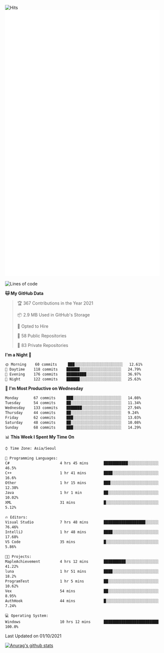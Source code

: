![Hits](https://hits.seeyoufarm.com/api/count/incr/badge.svg?url=https%3A%2F%2Fgithub.com%2Fkokose1234&count_bg=%2379C83D&title_bg=%23555555&icon=apple.svg&icon_color=%23E7E7E7&title=hits&edge_flat=false)
<br/>
![Metrics](https://github.com/kokose1234/kokose1234/blob/main/github-metrics.svg)

<!--START_SECTION:waka-->
![Lines of code](https://img.shields.io/badge/From%20Hello%20World%20I%27ve%20Written-11.9%20million%20lines%20of%20code-blue)

**🐱 My GitHub Data** 

> 🏆 367 Contributions in the Year 2021
 > 
> 📦 2.9 MB Used in GitHub's Storage 
 > 
> 💼 Opted to Hire
 > 
> 📜 58 Public Repositories 
 > 
> 🔑 83 Private Repositories  
 > 
**I'm a Night 🦉** 

```text
🌞 Morning    60 commits     ███░░░░░░░░░░░░░░░░░░░░░░   12.61% 
🌆 Daytime    118 commits    ██████░░░░░░░░░░░░░░░░░░░   24.79% 
🌃 Evening    176 commits    █████████░░░░░░░░░░░░░░░░   36.97% 
🌙 Night      122 commits    ██████░░░░░░░░░░░░░░░░░░░   25.63%

```
📅 **I'm Most Productive on Wednesday** 

```text
Monday       67 commits     ███░░░░░░░░░░░░░░░░░░░░░░   14.08% 
Tuesday      54 commits     ██░░░░░░░░░░░░░░░░░░░░░░░   11.34% 
Wednesday    133 commits    ███████░░░░░░░░░░░░░░░░░░   27.94% 
Thursday     44 commits     ██░░░░░░░░░░░░░░░░░░░░░░░   9.24% 
Friday       62 commits     ███░░░░░░░░░░░░░░░░░░░░░░   13.03% 
Saturday     48 commits     ██░░░░░░░░░░░░░░░░░░░░░░░   10.08% 
Sunday       68 commits     ███░░░░░░░░░░░░░░░░░░░░░░   14.29%

```


📊 **This Week I Spent My Time On** 

```text
⌚︎ Time Zone: Asia/Seoul

💬 Programming Languages: 
C#                       4 hrs 45 mins       ███████████░░░░░░░░░░░░░░   46.5% 
C++                      1 hr 41 mins        ████░░░░░░░░░░░░░░░░░░░░░   16.6% 
Other                    1 hr 15 mins        ███░░░░░░░░░░░░░░░░░░░░░░   12.38% 
Java                     1 hr 1 min          ██░░░░░░░░░░░░░░░░░░░░░░░   10.02% 
XML                      31 mins             █░░░░░░░░░░░░░░░░░░░░░░░░   5.12%

🔥 Editors: 
Visual Studio            7 hrs 48 mins       ███████████████████░░░░░░   76.46% 
IntelliJ                 1 hr 48 mins        ████░░░░░░░░░░░░░░░░░░░░░   17.68% 
VS Code                  35 mins             █░░░░░░░░░░░░░░░░░░░░░░░░   5.86%

🐱‍💻 Projects: 
MapleAchievement         4 hrs 12 mins       ██████████░░░░░░░░░░░░░░░   41.22% 
luna                     1 hr 51 mins        ████░░░░░░░░░░░░░░░░░░░░░   18.2% 
ProgramTest              1 hr 5 mins         ██░░░░░░░░░░░░░░░░░░░░░░░   10.62% 
Vex                      54 mins             ██░░░░░░░░░░░░░░░░░░░░░░░   8.95% 
AuthHook                 44 mins             █░░░░░░░░░░░░░░░░░░░░░░░░   7.24%

💻 Operating System: 
Windows                  10 hrs 12 mins      █████████████████████████   100.0%

```


 Last Updated on 01/10/2021
<!--END_SECTION:waka-->

[![Anurag's github stats](https://github-readme-stats.vercel.app/api?username=kokose1234&theme=dracula)](https://github.com/anuraghazra/github-readme-stats)



	
